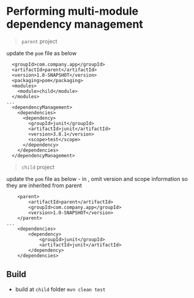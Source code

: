 # Performing multi-module dependency management

> `parent` project

update the `pom` file as below

```
  <groupId>com.company.app</groupId>
  <artifactId>parent</artifactId>
  <version>1.0-SNAPSHOT</version>
  <packaging>pom</packaging>
  <modules>
    <module>child</module>
  </modules>
...
  <dependencyManagement>
    <dependencies>
      <dependency>
        <groupId>junit</groupId>
        <artifactId>junit</artifactId>
        <version>3.8.1</version>
        <scope>test</scope>
      </dependency>
    </dependencies>
  </dependencyManagement>
```

> `child` project

update the `pom` file as below - in <dependency>, omit version and scope information so they are inherited from parent

```
    <parent>
        <artifactId>parent</artifactId>
        <groupId>com.company.app</groupId>
        <version>1.0-SNAPSHOT</version>
    </parent>
...
    <dependencies>
        <dependency>
            <groupId>junit</groupId>
            <artifactId>junit</artifactId>
        </dependency>
    </dependencies>
```

## Build

- build at `child` folder `mvn clean test`
